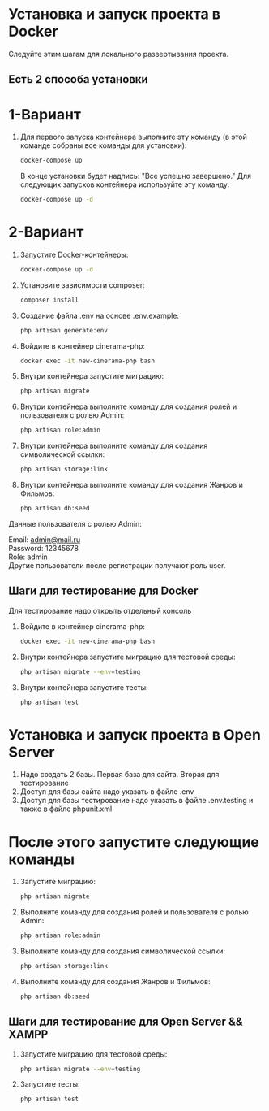 # Установка и запуск проекта в Docker

Следуйте этим шагам для локального развертывания проекта.

## Есть 2 способа установки

# 1-Вариант

1. Для первого запуска контейнера выполните эту команду (в этой команде собраны все команды для установки):
   ```bash
   docker-compose up
    ```
   В конце установки будет надпись: "Все успешно завершено."
   Для следующих запусков контейнера используйте эту команду:
   ```bash
   docker-compose up -d 
   ```

# 2-Вариант

1. Запустите Docker-контейнеры:
   ```bash
   docker-compose up -d
2. Установите зависимости composer:
   ```bash
   composer install
3. Создание файла .env на основе .env.example:
   ```bash
   php artisan generate:env
4. Войдите в контейнер cinerama-php:
   ```bash
   docker exec -it new-cinerama-php bash
5. Внутри контейнера запустите миграцию:
   ```bash
   php artisan migrate
6. Внутри контейнера выполните команду для создания ролей и пользователя с ролью Admin:
   ```bash
   php artisan role:admin
7. Внутри контейнера выполните команду для создания символической ссылки:
   ```bash
   php artisan storage:link
8. Внутри контейнера выполните команду для создания Жанров и Фильмов:
   ```bash
   php artisan db:seed

Данные пользователя с ролью Admin:

Email: admin@mail.ru <br>
Password: 12345678 <br>
Role: admin <br>
Другие пользователи после регистрации получают роль user.

## Шаги для тестирование для Docker
Для тестирование надо открыть отдельный консоль
1. Войдите в контейнер cinerama-php:
   ```bash
   docker exec -it new-cinerama-php bash
2. Внутри контейнера запустите миграцию для тестовой среды:
   ```bash
   php artisan migrate --env=testing
3. Внутри контейнера запустите тесты:
   ```bash
   php artisan test

# Установка и запуск проекта в Open Server
1. Надо создать 2 базы. Первая база для сайта. Вторая для тестирование
2. Доступ для базы сайта надо указать в файле .env
3. Доступ для базы тестирование надо указать в файле .env.testing и также в файле phpunit.xml

# После этого запустите следующие команды
1. Запустите миграцию:
   ```bash
   php artisan migrate
2. Выполните команду для создания ролей и пользователя с ролью Admin:
   ```bash
   php artisan role:admin
3. Выполните команду для создания символической ссылки:
   ```bash
   php artisan storage:link
4. Выполните команду для создания Жанров и Фильмов:
   ```bash
   php artisan db:seed

## Шаги для тестирование для Open Server && XAMPP
1. Запустите миграцию для тестовой среды:
   ```bash
   php artisan migrate --env=testing
2. Запустите тесты:
   ```bash
   php artisan test
